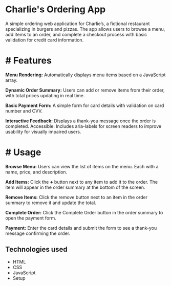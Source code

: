 # Charlie's Ordering App

A simple ordering web application for Charlie’s, a fictional restaurant specializing in burgers and pizzas. The app allows users to browse a menu, add items to an order, and complete a checkout process with basic validation for credit card information.


# # Features

**Menu Rendering:** Automatically displays menu items based on a JavaScript array.

**Dynamic Order Summary:** Users can add or remove items from their order, with total prices updating in real time.

**Basic Payment Form:** A simple form for card details with validation on card number and CVV.

**Interactive Feedback:** Displays a thank-you message once the order is completed.
Accessible: Includes aria-labels for screen readers to improve usability for visually impaired users.


# # Usage

**Browse Menu:** Users can view the list of items on the menu. Each with a name, price, and description.

**Add Items:** Click the **+** button next to any item to add it to the order. The item will appear in the order summary at the bottom of the screen.

**Remove Items:** Click the remove button next to an item in the order summary to remove it and update the total.

**Complete Order:** Click the Complete Order button in the order summary to open the payment form.

**Payment:** Enter the card details and submit the form to see a thank-you message confirming the order.


## Technologies used

- HTML
- CSS
- JavaScript
- Setup
